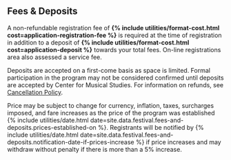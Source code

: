 ## Fees & Deposits

A non-refundable registration fee of **{% include utilities/format-cost.html cost=application-registration-fee %}**
is required at the time of registration in addition to a deposit of
**{% include utilities/format-cost.html cost=application-deposit %}** towards your total fees. On-line
registrations area also assessed a service fee.
 
Deposits are accepted on a first-come basis as space is limited.
Formal participation in the program may not be considered confirmed until
deposits are accepted by Center for Musical Studies. For information on
refunds, see [Cancellation Policy](#cancellation-policy--refunds).
 
Price may be subject to change for currency, inflation, taxes, surcharges
imposed, and fare increases as the price of the program was established {% include utilities/date.html date=site.data.festival.fees-and-deposits.prices-established-on %}.
Registrants will be notified by {% include utilities/date.html date=site.data.festival.fees-and-deposits.notification-date-if-prices-increase %}
if price increases and may withdraw without penalty if there is more than a 5% increase.
